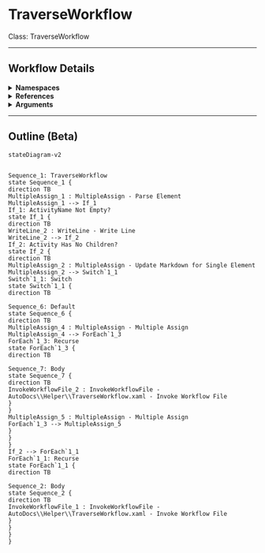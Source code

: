 # TraverseWorkflow
Class: TraverseWorkflow



<hr />

## Workflow Details
<details>
    <summary>
    <b>Namespaces</b>
    </summary>

    - System.Activities
- System.Activities.Statements
- System.Activities.Expressions
- System.Activities.Validation
- System.Activities.XamlIntegration
- Microsoft.VisualBasic
- Microsoft.VisualBasic.Activities
- System
- System.Collections
- System.Collections.Generic
- System.Collections.ObjectModel
- System.Data
- System.Diagnostics
- System.Linq
- System.Net.Mail
- System.Xml
- System.Text
- System.Xml.Linq
- UiPath.Core
- UiPath.Core.Activities
- System.Windows.Markup
- GlobalVariablesNamespace
- GlobalConstantsNamespace
- System.Reflection
- System.Xml.Serialization
- System.IO
- Newtonsoft.Json.Linq
- Newtonsoft.Json
- System.Dynamic
- System.ComponentModel
- System.Collections.Specialized
- System.Linq.Expressions
- System.Runtime.Serialization


</details>
<details>
    <summary>
    <b>References</b>
    </summary>

    - Microsoft.CSharp
- System
- System.Linq
- System.Core
- System.Activities
- System.Data
- System.Data.Common
- System.Runtime.Serialization
- System.ServiceModel
- System.ServiceModel.Activities
- System.Xaml
- System.Activities
- Microsoft.VisualBasic
- System.Private.CoreLib
- System.Data
- System
- System.Core
- System.Xml
- System.Xml.Linq
- System.Xaml
- UiPath.System.Activities
- UiPath.UiAutomation.Activities
- UiPath.Studio.Constants
- System.Reflection.DispatchProxy
- System.Reflection.TypeExtensions
- System.ObjectModel
- System.Reflection.Metadata
- System.Private.Xml.Linq
- System.Private.Xml
- UiPath.Workflow
- System.Private.DataContractSerialization
- System.Linq.Expressions
- System.Linq.Parallel
- System.Collections.Immutable
- System.Linq.Queryable
- NPOI
- System.Memory.Data
- System.ComponentModel.TypeConverter
- System.Console
- System.Configuration.ConfigurationManager
- System.Security.Permissions
- System.ComponentModel
- System.Memory
- System.Private.Uri
- System.IO.FileSystem.Watcher
- System.IO.Packaging
- System.IO.FileSystem.AccessControl
- System.IO.FileSystem.DriveInfo
- System.Private.ServiceModel
- System.Collections
- netstandard
- Newtonsoft.Json
- System.ComponentModel.EventBasedAsync
- PresentationFramework
- WindowsBase
- Microsoft.Win32.Primitives
- System.ComponentModel.Primitives
- System.Collections.Specialized
- System.Collections.NonGeneric
- System.Runtime.Serialization.Formatters
- System.Runtime.Serialization.Primitives
- UiPath.System.Activities.Design
- UiPath.System.Activities.ViewModels


</details>
<details>
    <summary>
    <b>Arguments</b>
    </summary>

    <table><tr><th>Name</th><th>Direction</th><th>Type</th><th>Description</th></tr><tr><td>in_XElement</td><td>InArgument</td><td>sxl:XElement</td><td></td></tr><tr><td>io_Markdown</td><td>InOutArgument</td><td>x:String</td><td></td></tr><tr><td>io_PreviousActivity</td><td>InOutArgument</td><td>x:String</td><td></td></tr></table>
    
</details>

<hr />

## Outline (Beta)

```mermaid
stateDiagram-v2


Sequence_1: TraverseWorkflow
state Sequence_1 {
direction TB
MultipleAssign_1 : MultipleAssign - Parse Element
MultipleAssign_1 --> If_1
If_1: ActivityName Not Empty?
state If_1 {
direction TB
WriteLine_2 : WriteLine - Write Line
WriteLine_2 --> If_2
If_2: Activity Has No Children?
state If_2 {
direction TB
MultipleAssign_2 : MultipleAssign - Update Markdown for Single Element
MultipleAssign_2 --> Switch`1_1
Switch`1_1: Switch
state Switch`1_1 {
direction TB

Sequence_6: Default
state Sequence_6 {
direction TB
MultipleAssign_4 : MultipleAssign - Multiple Assign
MultipleAssign_4 --> ForEach`1_3
ForEach`1_3: Recurse
state ForEach`1_3 {
direction TB

Sequence_7: Body
state Sequence_7 {
direction TB
InvokeWorkflowFile_2 : InvokeWorkflowFile - AutoDocs\\Helper\\TraverseWorkflow.xaml - Invoke Workflow File
}
}
MultipleAssign_5 : MultipleAssign - Multiple Assign
ForEach`1_3 --> MultipleAssign_5
}
}
}
If_2 --> ForEach`1_1
ForEach`1_1: Recurse
state ForEach`1_1 {
direction TB

Sequence_2: Body
state Sequence_2 {
direction TB
InvokeWorkflowFile_1 : InvokeWorkflowFile - AutoDocs\\Helper\\TraverseWorkflow.xaml - Invoke Workflow File
}
}
}
}
```